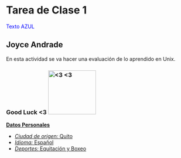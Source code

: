 
# Tarea de Clase 1
<FONT COLOR="blue">Texto AZUL </FONT>

## Joyce Andrade 
En esta actividad se va hacer una evaluación de lo aprendido en Unix.
### Good Luck <3   <a href="https://stock.adobe.com/es/images/good-luck-card-with-lucky-charm-pig-and-four-leaved-shamrock/70672284"> <img alt="<3 <3" src="https://as1.ftcdn.net/v2/jpg/00/70/67/22/1000_F_70672284_pcSTNwGk7JcYK3BRVsf8wBpXd5oe0Ocf.jpg" width="130" height="120">

**Datos Personales**
- *Ciudad de origen:* Quito 
- *Idioma:* Español 
- *Deportes:* Equitación y Boxeo 
 
 
